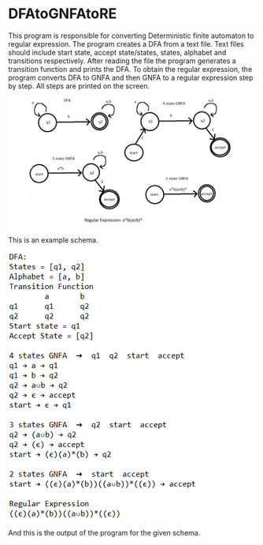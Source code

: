 # DFAtoGNFAtoRE

This program is responsible for converting Deterministic finite automaton to regular expression. The program creates a DFA from a text file. Text files should include start state, accept state/states, states, alphabet and transitions respectively. After reading the file the program generates a transition function and prints the DFA. To obtain the regular expression, the program converts DFA to GNFA and then GNFA  to a regular expression step by step. All steps are printed on the screen.  

![Screenshot](schema.png)

This is an example schema.

![Screenshot](output.png)

And this is the output of the program for the given schema.
